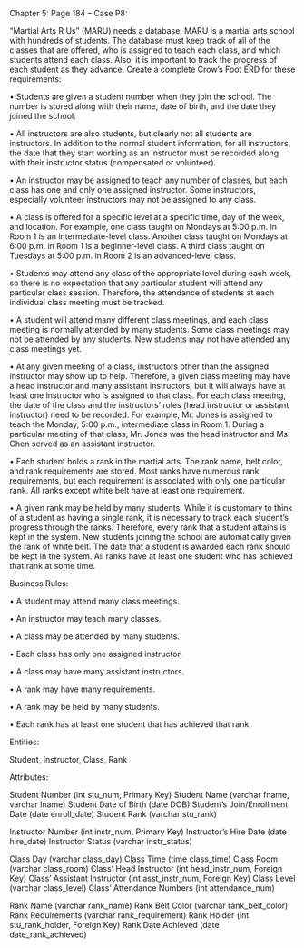 Chapter 5: Page 184 – Case P8:

“Martial Arts R Us” (MARU) needs a database. MARU is a martial arts school with hundreds of students. The database must keep track of all of the classes that are offered, who is assigned to teach each class, and which students attend each class. Also, it is important to track the progress of each student as they advance. Create a complete Crow’s Foot ERD for these requirements:

•	Students are given a student number when they join the school. The number is stored along with their name, date of birth, and the date they joined the school.

•	All instructors are also students, but clearly not all students are instructors. In addition to the normal student information, for all instructors, the date that they start working as an instructor must be recorded along with their instructor status (compensated or volunteer).

•	An instructor may be assigned to teach any number of classes, but each class has one and only one assigned instructor. Some instructors, especially volunteer instructors may not be assigned to any class.

•	A class is offered for a specific level at a specific time, day of the week, and location. For example, one class taught on Mondays at 5:00 p.m. in Room 1 is an intermediate-level class. Another class taught on Mondays at 6:00 p.m. in Room 1 is a beginner-level class. A third class taught on Tuesdays at 5:00 p.m. in Room 2 is an advanced-level class.

•	Students may attend any class of the appropriate level during each week, so there is no expectation that any particular student will attend any particular class session. Therefore, the attendance of students at each individual class meeting must be tracked.

•	A student will attend many different class meetings, and each class meeting is normally attended by many students. Some class meetings may not be attended by any students. New students may not have attended any class meetings yet.

•	At any given meeting of a class, instructors other than the assigned instructor may show up to help. Therefore, a given class meeting may have a head instructor and many assistant instructors, but it will always have at least one instructor who is assigned to that class. For each class meeting, the date of the class and the instructors’ roles (head instructor or assistant instructor) need to be recorded. For example, Mr. Jones is assigned to teach the Monday, 5:00 p.m., intermediate class in Room 1. During a particular meeting of that class, Mr. Jones was the head instructor and Ms. Chen served as an assistant instructor.

•	Each student holds a rank in the martial arts. The rank name, belt color, and rank requirements are stored. Most ranks have numerous rank requirements, but each requirement is associated with only one particular rank. All ranks except white belt have at least one requirement.

•	A given rank may be held by many students. While it is customary to think of a student as having a single rank, it is necessary to track each student’s progress through the ranks. Therefore, every rank that a student attains is kept in the system. New students joining the school are automatically given the rank of white belt. The date that a student is awarded each rank should be kept in the system. All ranks have at least one student who has achieved that rank at some time.

Business Rules:

•	A student may attend many class meetings.

•	An instructor may teach many classes.

•	A class may be attended by many students.

•	Each class has only one assigned instructor.

•	A class may have many assistant instructors.

•	A rank may have many requirements.

•	A rank may be held by many students.

•	Each rank has at least one student that has achieved that rank.

Entities:

Student, Instructor, Class, Rank

Attributes:

Student Number (int stu_num, Primary Key)
Student Name (varchar fname, varchar lname)
Student Date of Birth (date DOB)
Student’s Join/Enrollment Date (date enroll_date)
Student Rank (varchar stu_rank)

Instructor Number (int instr_num, Primary Key)
Instructor’s Hire Date (date hire_date)
Instructor Status (varchar instr_status)

Class Day (varchar class_day)
Class Time (time class_time)
Class Room (varchar class_room)
Class’ Head Instructor (int head_instr_num, Foreign Key)
Class’ Assistant Instructor (int asst_instr_num, Foreign Key)
Class Level (varchar class_level)
Class’ Attendance Numbers (int attendance_num)

Rank Name (varchar rank_name)
Rank Belt Color (varchar rank_belt_color)
Rank Requirements (varchar rank_requirement)
Rank Holder (int stu_rank_holder, Foreign Key)
Rank Date Achieved (date date_rank_achieved)
